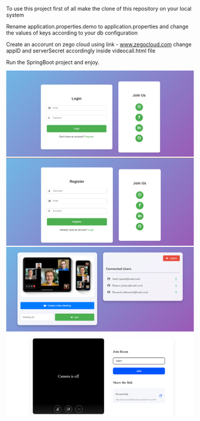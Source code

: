 To use this project first of all make the clone of this repository on your local system

Rename application.properties.demo to application.properties and change the values of keys according to your db configuration

Create an accorunt on zego cloud using link - www.zegocloud.com
change appID and serverSecret accordingly inside videocall.html file

Run the SpringBoot project and enjoy.

![Screenshot](images/login.png)
![Screenshot](images/register.png)
![Screenshot](images/index.png)
![Screenshot](images/call.png)